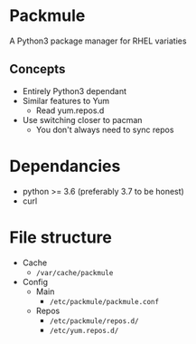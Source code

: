 # Packmule
A Python3 package manager for RHEL variaties

## Concepts
* Entirely Python3 dependant
* Similar features to Yum
	* Read yum.repos.d
* Use switching closer to pacman
	* You don't always need to sync repos

# Dependancies
* python >= 3.6 (preferably 3.7 to be honest)
* curl

# File structure
* Cache
	* ``/var/cache/packmule``
* Config
	* Main
		* ``/etc/packmule/packmule.conf``
	* Repos
		* ``/etc/packmule/repos.d/``
		* ``/etc/yum.repos.d/``
